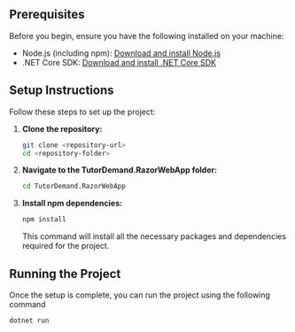 ## Prerequisites

Before you begin, ensure you have the following installed on your machine:

- Node.js (including npm): [Download and install Node.js](https://nodejs.org/)
- .NET Core SDK: [Download and install .NET Core SDK](https://dotnet.microsoft.com/download)

## Setup Instructions

Follow these steps to set up the project:

1. **Clone the repository:**
   ```bash
   git clone <repository-url>
   cd <repository-folder>
   ```
2. **Navigate to the TutorDemand.RazorWebApp folder:**
   ```bash
   cd TutorDemand.RazorWebApp
   ```
3. **Install npm dependencies:**
   ```bash
   npm install
   ```
   This command will install all the necessary packages and dependencies required for the project.

## Running the Project
Once the setup is complete, you can run the project using the following command
   ```bash
   dotnet run
   ```
   
